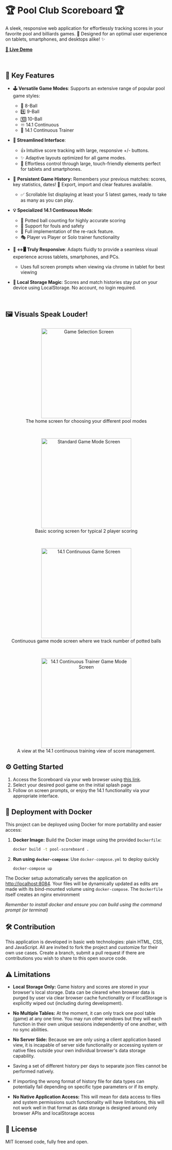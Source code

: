 # 🏆 Pool Club Scoreboard 🏆

A sleek, responsive web application for effortlessly tracking scores in your favorite pool and billiards games. 🎱 Designed for an optimal user experience on tablets, smartphones, and desktops alike! ✨

[🚀 **Live Demo**](https://stephannjo.github.io/pool-scoreboard/)

<br>

## 🎉 Key Features

*   **🕹️ Versatile Game Modes**: Supports an extensive range of popular pool game styles:
    *   🎱 8-Ball
    *   9️⃣ 9-Ball
    *   🔟 10-Ball
    *   ♾️ 14.1 Continuous
    *   💪 14.1 Continuous Trainer

*   **🎯 Streamlined Interface**:
    *   👍  Intuitive score tracking with large, responsive +/- buttons.
    *   ✨  Adaptive layouts optimized for all game modes.
    *  📱  Effortless control through large, touch-friendly elements perfect for tablets and smartphones.

*  📜 **Persistent Game History:** Remembers your previous matches: scores, key statistics, dates! 💾 Export, import and clear features available.
     *  ✅ Scrollable list displaying at least your 5 latest games, ready to take as many as you can play.

*   **💡 Specialized 14.1 Continuous Mode**:
    *   🧮 Potted ball counting for highly accurate scoring
    *   🚩 Support for fouls and safety
    *   🔄 Full implementation of the re-rack feature.
    *  🎭 Player vs Player or Solo trainer functionality

*   **📱 ↔️🖥️ Truly Responsive**: Adapts fluidly to provide a seamless visual experience across tablets, smartphones, and PCs.
    * Uses full screen prompts when viewing via chrome in tablet for best viewing
*   **🍪 Local Storage Magic**: Scores and match histories stay put on your device using LocalStorage. No account, no login required.

<br>

## 🖼️ Visuals Speak Louder!

###

 <div align="center">

<p> <img src="https://stephannjo.github.io/pool-scoreboard/assets/game_selection.png" width= 280px height= auto alt = "Game Selection Screen">
<br> The home screen for choosing your different pool modes </p>
<br>

<p><img src="https://stephannjo.github.io/pool-scoreboard/assets/standard_game_mode.png"  width= 280px height= auto alt="Standard Game Mode Screen">
<br>Basic scoring screen for typical 2 player scoring</p>
<br>
<p> <img src="https://stephannjo.github.io/pool-scoreboard/assets/continuous_game_mode.png" width= 280px height= auto  alt="14.1 Continuous Game Screen">
 <br> Continuous game mode screen where we track number of potted balls</p>
<br>
<p> <img src="https://stephannjo.github.io/pool-scoreboard/assets/trainer_mode.png"  width= 280px height= auto alt ="14.1 Continuous Trainer Game Mode Screen">
 <br> A view at the 14.1 continuous training view of score management.</p>
</div>

###

## ⚙️ Getting Started

1.  Access the Scoreboard via your web browser using [this link](https://stephannjo.github.io/pool-scoreboard/).
2.  Select your desired pool game on the initial splash page
3.  Follow on screen prompts, or enjoy the 14.1 functionality via your appropriate interface.

## 🐳 Deployment with Docker

This project can be deployed using Docker for more portability and easier access:

1.  **Docker Image:** Build the Docker image using the provided `Dockerfile`:

    ```bash
    docker build -t pool-scoreboard .
    ```
2.  **Run using `docker-compose`**: Use `docker-compose.yml` to deploy quickly
     ```bash
     docker-compose up
      ```

  The Docker setup automatically serves the application on [http://localhost:8084](http://localhost:8084). Your files will be dynamically updated as edits are made with its bind-mounted volume using `docker-compose`. The `Dockerfile` itself creates an nginx environment

 *Remember to install docker and ensure you can build using the command prompt (or terminal)*

## 🛠️ Contribution

This application is developed in basic web technologies: plain HTML, CSS, and JavaScript. All are invited to fork the project and customize for their own use cases. Create a branch, submit a pull request if there are contributions you wish to share to this open source code.

## ⚠️ Limitations

*   **Local Storage Only:** Game history and scores are stored in your browser's local storage. Data can be cleared when browser data is purged by user via clear browser cache functionality or if localStorage is explicitly wiped out (including during development).

*  **No Multiple Tables:** At the moment, it can only track one pool table (game) at any one time. You may run other windows but they will each function in their own unique sessions independently of one another, with no sync abilities.

*  **No Server Side:** Because we are only using a client application based view, it is incapable of server side functionality or accessing system or native files outside your own individual browser's data storage capability.
  * Saving a set of different history per days to separate json files cannot be performed natively.
   * If importing the wrong format of history file for data types can potentially fail depending on specific type parameters or if its empty.

*   **No Native Application Access:** This will mean for data access to files and system permissions such functionality will have limitations, this will not work well in that format as data storage is designed around only browser APIs and localStorage access

## 📜 License
MIT licensed code, fully free and open.